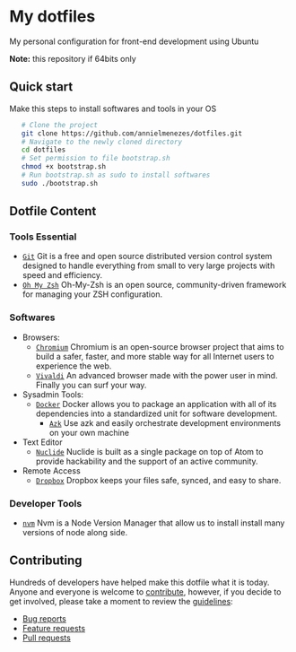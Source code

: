 # My dotfiles
My personal configuration for front-end development using Ubuntu

**Note:** this repository if 64bits only

## Quick start

Make this steps to install softwares and tools in your OS

```bash
   # Clone the project
   git clone https://github.com/annielmenezes/dotfiles.git
   # Navigate to the newly cloned directory
   cd dotfiles
   # Set permission to file bootstrap.sh
   chmod +x bootstrap.sh
   # Run bootstrap.sh as sudo to install softwares
   sudo ./bootstrap.sh
```

## Dotfile Content

### Tools Essential

* [`Git`](http://git-scm.com)
  Git is a free and open source distributed version control system designed to
  handle everything from small to very large projects with speed and efficiency.
* [`Oh My Zsh`](http://ohmyz.sh/)
  Oh-My-Zsh is an open source, community-driven framework for managing your ZSH configuration.

### Softwares

* Browsers:
  * [`Chromium`](https://www.chromium.org/Home)
    Chromium is an open-source browser project that aims to build a safer, faster,
    and more stable way for all Internet users to experience the web.
  * [`Vivaldi`](https://vivaldi.com/)
    An advanced browser made with the power user in mind. Finally you can surf your way.
* Sysadmin Tools:
  * [`Docker`](http://docker.com)
    Docker allows you to package an application with all of its dependencies into
    a standardized unit for software development.
    * [`Azk`](http://www.azk.io/)
    Use azk and easily orchestrate development environments on your own machine
* Text Editor
  * [`Nuclide`](http://www.nuclide.io)
  Nuclide is built as a single package on top of Atom to provide hackability and
  the support of an active community.
* Remote Access
  * [`Dropbox`](https://www.dropbox.com/)
    Dropbox keeps your files safe, synced, and easy to share.

### Developer Tools

* [`nvm`](https://github.com/creationix/nvm)
  Nvm is a Node Version Manager that allow us to install install many versions of
  node along side.


## Contributing

Hundreds of developers have helped make this dotfile what it is
today. Anyone and everyone is welcome to [contribute](CONTRIBUTING.md),
however, if you decide to get involved, please take a moment to review
the [guidelines](CONTRIBUTING.md):

* [Bug reports](CONTRIBUTING.md#bugs)
* [Feature requests](CONTRIBUTING.md#features)
* [Pull requests](CONTRIBUTING.md#pull-requests)

